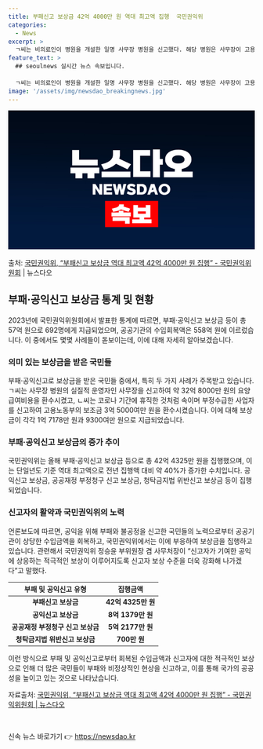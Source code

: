 ```yaml
---
title: 부패신고 보상금 42억 4000만 원 역대 최고액 집행  국민권익위
categories:
  - News
excerpt: >
  ㄱ씨는 비의료인이 병원을 개설한 일명 사무장 병원을 신고했다. 해당 병원은 사무장이 고용된 것처럼 속이기 위…
feature_text: >
  ## seoulnews 실시간 뉴스 속보입니다.

  ㄱ씨는 비의료인이 병원을 개설한 일명 사무장 병원을 신고했다. 해당 병원은 사무장이 고용된 것처럼 속이기 위…
image: '/assets/img/newsdao_breakingnews.jpg'
---
```


![뉴스다오 속보](/assets/img/newsdao_breakingnews.jpg)

<p>출처: <a href="https://newsdao.kr/2875" rel="dofollow">국민권익위, “부패신고 보상금 역대 최고액 42억 4000만 원 집행” - 국민권익위원회</a> | 뉴스다오</p>

<h2 data-ke-size="size26">부패·공익신고 보상금 통계 및 현황</h2>
<p data-ke-size="size16">2023년에 국민권익위원회에서 발표한 통계에 따르면, 부패·공익신고 보상금 등이 총 57억 원으로 692명에게 지급되었으며, 공공기관의 수입회복액은 558억 원에 이르렀습니다. 이 중에서도 몇몇 사례들이 돋보이는데, 이에 대해 자세히 알아보겠습니다.</p>

<h3 data-ke-size="size24">의미 있는 보상금을 받은 국민들</h3>
<p data-ke-size="size16">부패·공익신고로 보상금을 받은 국민들 중에서, 특히 두 가지 사례가 주목받고 있습니다. ㄱ씨는 사무장 병원의 실질적 운영자인 사무장을 신고하여 약 32억 8000만 원의 요양급여비용을 환수시켰고, ㄴ씨는 코로나 기간에 휴직한 것처럼 속이며 부정수급한 사업자를 신고하여 고용노동부의 보조금 3억 5000여만 원을 환수시켰습니다. 이에 대해 보상금이 각각 1억 7178만 원과 9300여만 원으로 지급되었습니다.</p>

<h3 data-ke-size="size24">부패·공익신고 보상금의 증가 추이</h3>
<p data-ke-size="size16">국민권익위는 올해 부패·공익신고 보상금 등으로 총 42억 4325만 원을 집행했으며, 이는 단일년도 기준 역대 최고액으로 전년 집행액 대비 약 40%가 증가한 수치입니다. 공익신고 보상금, 공공재정 부정청구 신고 보상금, 청탁금지법 위반신고 보상금 등이 집행되었습니다.</p>

<h3 data-ke-size="size24">신고자의 활약과 국민권익위의 노력</h3>
<p data-ke-size="size16">언론보도에 따르면, 공익을 위해 부패와 불공정을 신고한 국민들의 노력으로부터 공공기관이 상당한 수입금액을 회복하고, 국민권익위에서는 이에 부응하여 보상금을 집행하고 있습니다. 관련해서 국민권익위 정승윤 부위원장 겸 사무처장이 “신고자가 기여한 공익에 상응하는 적극적인 보상이 이루어지도록 신고자 보상 수준을 더욱 강화해 나가겠다”고 말했다.</p>

<table>
  <thead>
    <tr>
      <th>부패 및 공익신고 유형</th>
      <th>집행금액</th>
    </tr>
  </thead>
  <tbody>
    <tr>
      <td style="text-align: center; height: 17px;"><b>부패신고 보상금</b></td>
      <td style="text-align: center; height: 17px;"><b>42억 4325만 원</b></td>
    </tr>
    <tr>
      <td style="text-align: center; height: 17px;"><b>공익신고 보상금</b></td>
      <td style="text-align: center; height: 17px;"><b>8억 1379만 원</b></td>
    </tr>
    <tr>
      <td style="text-align: center; height: 17px;"><b>공공재정 부정청구 신고 보상금</b></td>
      <td style="text-align: center; height: 17px;"><b>5억 2177만 원</b></td>
    </tr>
    <tr>
      <td style="text-align: center; height: 17px;"><b>청탁금지법 위반신고 보상금</b></td>
      <td style="text-align: center; height: 17px;"><b>700만 원</b></td>
    </tr>
  </tbody>
</table>

<p data-ke-size="size16">이런 방식으로 부패 및 공익신고로부터 회복된 수입금액과 신고자에 대한 적극적인 보상으로 인해 더 많은 국민들이 부패와 비정상적인 현상을 신고하고, 이를 통해 국가의 공공성을 높이고 있는 것으로 나타났습니다.</p>

<p data-ke-size="size16">자료출처: <a href="https://newsdao.kr/2875">국민권익위, “부패신고 보상금 역대 최고액 42억 4000만 원 집행” - 국민권익위원회 | 뉴스다오</a></p>
<p data-ke-size="size16">&nbsp;</p> 

신속 뉴스 바로가기 👉 <a href="https://newsdao.kr" rel="dofollow">https://newsdao.kr</a>



